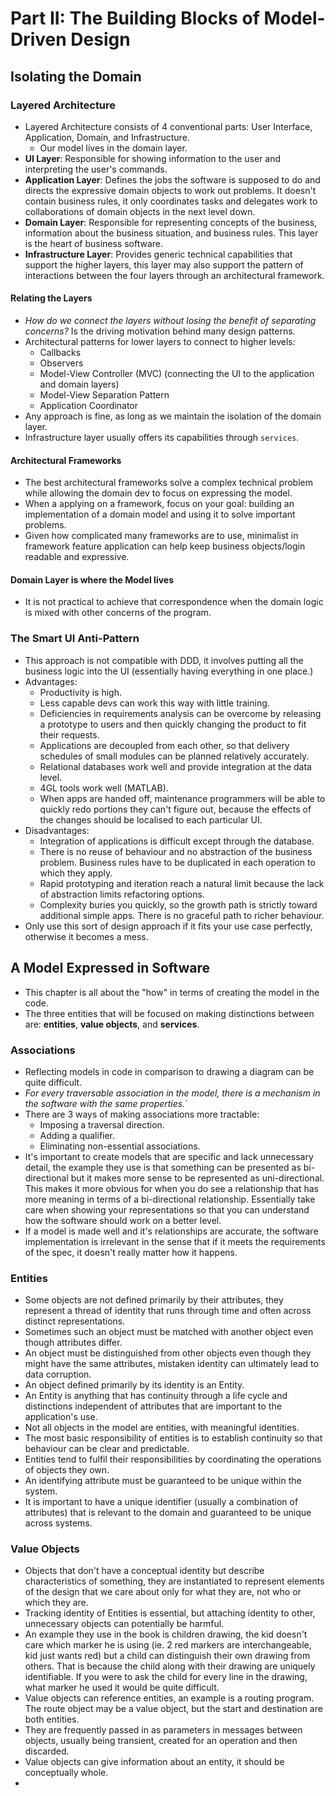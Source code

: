 # Part II: The Building Blocks of Model-Driven Design

## Isolating the Domain

### Layered Architecture

- Layered Architecture consists of 4 conventional parts: User Interface, Application, Domain, and Infrastructure.
  - Our model lives in the domain layer.
- **UI Layer**: Responsible for showing information to the user and interpreting the user's commands.
- **Application Layer**: Defines the jobs the software is supposed to do and directs the expressive domain objects to work out problems. It doesn't contain business rules, it only coordinates tasks and delegates work to collaborations of domain objects in the next level down.
- **Domain Layer**: Responsible for representing concepts of the business, information about the business situation, and business rules. This layer is the heart of business software.
- **Infrastructure Layer**: Provides generic technical capabilities that support the higher layers, this layer may also support the pattern of interactions between the four layers through an architectural framework.

#### Relating the Layers

- _How do we connect the layers without losing the benefit of separating concerns?_ Is the driving motivation behind many design patterns.
- Architectural patterns for lower layers to connect to higher levels:
  - Callbacks
  - Observers
  - Model-View Controller (MVC) (connecting the UI to the application and domain layers)
  - Model-View Separation Pattern
  - Application Coordinator
- Any approach is fine, as long as we maintain the isolation of the domain layer.
- Infrastructure layer usually offers its capabilities through `services`.

#### Architectural Frameworks

- The best architectural frameworks solve a complex technical problem while allowing the domain dev to focus on expressing the model.
- When a applying on a framework, focus on your goal: building an implementation of a domain model and using it to solve important problems.
- Given how complicated many frameworks are to use, minimalist in framework feature application can help keep business objects/login readable and expressive.

#### Domain Layer is where the Model lives

- It is not practical to achieve that correspondence when the domain logic is mixed with other concerns of the program.

### The Smart UI Anti-Pattern

- This approach is not compatible with DDD, it involves putting all the business logic into the UI (essentially having everything in one place.)
- Advantages:
  - Productivity is high.
  - Less capable devs can work this way with little training.
  - Deficiencies in requirements analysis can be overcome by releasing a prototype to users and then quickly changing the product to fit their requests.
  - Applications are decoupled from each other, so that delivery schedules of small modules can be planned relatively accurately.
  - Relational databases work well and provide integration at the data level.
  - 4GL tools work well (MATLAB).
  - When apps are handed off, maintenance programmers will be able to quickly redo portions they can't figure out, because the effects of the changes should be localised to each particular UI.
- Disadvantages:
  - Integration of applications is difficult except through the database.
  - There is no reuse of behaviour and no abstraction of the business problem. Business rules have to be duplicated in each operation to which they apply.
  - Rapid prototyping and iteration reach a natural limit because the lack of abstraction limits refactoring options.
  - Complexity buries you quickly, so the growth path is strictly toward additional simple apps. There is no graceful path to richer behaviour.
- Only use this sort of design approach if it fits your use case perfectly, otherwise it becomes a mess.

## A Model Expressed in Software

- This chapter is all about the "how" in terms of creating the model in the code.
- The three entities that will be focused on making distinctions between are: **entities**, **value objects**, and **services**.

### Associations

- Reflecting models in code in comparison to drawing a diagram can be quite difficult.
- _For every traversable association in the model, there is a mechanism in the software with the same properties._`
- There are 3 ways of making associations more tractable:
  - Imposing a traversal direction.
  - Adding a qualifier.
  - Eliminating non-essential associations.
- It's important to create models that are specific and lack unnecessary detail, the example they use is that something can be presented as bi-directional but it makes more sense to be represented as uni-directional. This makes it more obvious for when you do see a relationship that has more meaning in terms of a bi-directional relationship. Essentially take care when showing your representations so that you can understand how the software should work on a better level.
- If a model is made well and it's relationships are accurate, the software implementation is irrelevant in the sense that if it meets the requirements of the spec, it doesn't really matter how it happens.

### Entities

- Some objects are not defined primarily by their attributes, they represent a thread of identity that runs through time and often across distinct representations.
- Sometimes such an object must be matched with another object even though attributes differ.
- An object must be distinguished from other objects even though they might have the same attributes, mistaken identity can ultimately lead to data corruption.
- An object defined primarily by its identity is an Entity.
- An Entity is anything that has continuity through a life cycle and distinctions independent of attributes that are important to the application's use.
- Not all objects in the model are entities, with meaningful identities.
- The most basic responsibility of entities is to establish continuity so that behaviour can be clear and predictable.
- Entities tend to fulfil their responsibilities by coordinating the operations of objects they own.
- An identifying attribute must be guaranteed to be unique within the system.
- It is important to have a unique identifier (usually a combination of attributes) that is relevant to the domain and guaranteed to be unique across systems.

### Value Objects

- Objects that don't have a conceptual identity but describe characteristics of something, they are instantiated to represent elements of the design that we care about only for what they are, not who or which they are.
- Tracking identity of Entities is essential, but attaching identity to other, unnecessary objects can potentially be harmful.
- An example they use in the book is children drawing, the kid doesn't care which marker he is using (ie. 2 red markers are interchangeable, kid just wants red) but a child can distinguish their own drawing from others. That is because the child along with their drawing are uniquely identifiable. If you were to ask the child for every line in the drawing, what marker he used it would be quite difficult.
- Value objects can reference entities, an example is a routing program. The route object may be a value object, but the start and destination are both entities.
- They are frequently passed in as parameters in messages between objects, usually being transient, created for an operation and then discarded.
- Value objects can give information about an entity, it should be conceptually whole.
-
